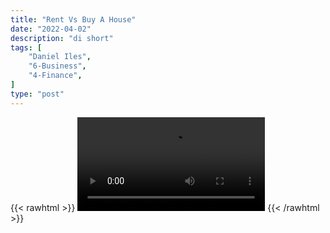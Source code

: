 ```yaml
---
title: "Rent Vs Buy A House"
date: "2022-04-02"
description: "di short"
tags: [
    "Daniel Iles",
    "6-Business",
    "4-Finance",
]
type: "post"
---
```

{{< rawhtml >}}
    <video width="auto" height="auto" controls>
        <source src="https://clips.dev00ps.com/Daniel%20Iles/Rent%20VS%20Buy%20A%20House.mp4" type="video/mp4"> 
    </video>
{{< /rawhtml >}}